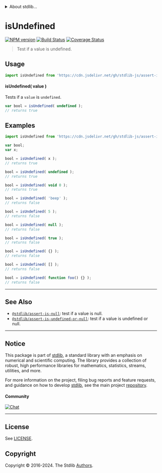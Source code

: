 <!--

@license Apache-2.0

Copyright (c) 2018 The Stdlib Authors.

Licensed under the Apache License, Version 2.0 (the "License");
you may not use this file except in compliance with the License.
You may obtain a copy of the License at

   http://www.apache.org/licenses/LICENSE-2.0

Unless required by applicable law or agreed to in writing, software
distributed under the License is distributed on an "AS IS" BASIS,
WITHOUT WARRANTIES OR CONDITIONS OF ANY KIND, either express or implied.
See the License for the specific language governing permissions and
limitations under the License.

-->


<details>
  <summary>
    About stdlib...
  </summary>
  <p>We believe in a future in which the web is a preferred environment for numerical computation. To help realize this future, we've built stdlib. stdlib is a standard library, with an emphasis on numerical and scientific computation, written in JavaScript (and C) for execution in browsers and in Node.js.</p>
  <p>The library is fully decomposable, being architected in such a way that you can swap out and mix and match APIs and functionality to cater to your exact preferences and use cases.</p>
  <p>When you use stdlib, you can be absolutely certain that you are using the most thorough, rigorous, well-written, studied, documented, tested, measured, and high-quality code out there.</p>
  <p>To join us in bringing numerical computing to the web, get started by checking us out on <a href="https://github.com/stdlib-js/stdlib">GitHub</a>, and please consider <a href="https://opencollective.com/stdlib">financially supporting stdlib</a>. We greatly appreciate your continued support!</p>
</details>

# isUndefined

[![NPM version][npm-image]][npm-url] [![Build Status][test-image]][test-url] [![Coverage Status][coverage-image]][coverage-url] <!-- [![dependencies][dependencies-image]][dependencies-url] -->

> Test if a value is undefined.



<section class="usage">

## Usage

```javascript
import isUndefined from 'https://cdn.jsdelivr.net/gh/stdlib-js/assert-is-undefined@deno/mod.js';
```

#### isUndefined( value )

Tests if a `value` is `undefined`.

<!-- eslint-disable no-undefined -->

```javascript
var bool = isUndefined( undefined );
// returns true
```

</section>

<!-- /.usage -->

<section class="examples">

## Examples

<!-- eslint-disable no-undefined, no-restricted-syntax, no-empty-function -->

<!-- eslint no-undef: "error" -->

```javascript
import isUndefined from 'https://cdn.jsdelivr.net/gh/stdlib-js/assert-is-undefined@deno/mod.js';

var bool;
var x;

bool = isUndefined( x );
// returns true

bool = isUndefined( undefined );
// returns true

bool = isUndefined( void 0 );
// returns true

bool = isUndefined( 'beep' );
// returns false

bool = isUndefined( 5 );
// returns false

bool = isUndefined( null );
// returns false

bool = isUndefined( true );
// returns false

bool = isUndefined( {} );
// returns false

bool = isUndefined( [] );
// returns false

bool = isUndefined( function foo() {} );
// returns false
```

</section>

<!-- /.examples -->

<!-- Section for related `stdlib` packages. Do not manually edit this section, as it is automatically populated. -->

<section class="related">

* * *

## See Also

-   <span class="package-name">[`@stdlib/assert-is-null`][@stdlib/assert/is-null]</span><span class="delimiter">: </span><span class="description">test if a value is null.</span>
-   <span class="package-name">[`@stdlib/assert-is-undefined-or-null`][@stdlib/assert/is-undefined-or-null]</span><span class="delimiter">: </span><span class="description">test if a value is undefined or null.</span>

</section>

<!-- /.related -->

<!-- Section for all links. Make sure to keep an empty line after the `section` element and another before the `/section` close. -->


<section class="main-repo" >

* * *

## Notice

This package is part of [stdlib][stdlib], a standard library with an emphasis on numerical and scientific computing. The library provides a collection of robust, high performance libraries for mathematics, statistics, streams, utilities, and more.

For more information on the project, filing bug reports and feature requests, and guidance on how to develop [stdlib][stdlib], see the main project [repository][stdlib].

#### Community

[![Chat][chat-image]][chat-url]

---

## License

See [LICENSE][stdlib-license].


## Copyright

Copyright &copy; 2016-2024. The Stdlib [Authors][stdlib-authors].

</section>

<!-- /.stdlib -->

<!-- Section for all links. Make sure to keep an empty line after the `section` element and another before the `/section` close. -->

<section class="links">

[npm-image]: http://img.shields.io/npm/v/@stdlib/assert-is-undefined.svg
[npm-url]: https://npmjs.org/package/@stdlib/assert-is-undefined

[test-image]: https://github.com/stdlib-js/assert-is-undefined/actions/workflows/test.yml/badge.svg?branch=v0.2.1
[test-url]: https://github.com/stdlib-js/assert-is-undefined/actions/workflows/test.yml?query=branch:v0.2.1

[coverage-image]: https://img.shields.io/codecov/c/github/stdlib-js/assert-is-undefined/main.svg
[coverage-url]: https://codecov.io/github/stdlib-js/assert-is-undefined?branch=main

<!--

[dependencies-image]: https://img.shields.io/david/stdlib-js/assert-is-undefined.svg
[dependencies-url]: https://david-dm.org/stdlib-js/assert-is-undefined/main

-->

[chat-image]: https://img.shields.io/gitter/room/stdlib-js/stdlib.svg
[chat-url]: https://app.gitter.im/#/room/#stdlib-js_stdlib:gitter.im

[stdlib]: https://github.com/stdlib-js/stdlib

[stdlib-authors]: https://github.com/stdlib-js/stdlib/graphs/contributors

[umd]: https://github.com/umdjs/umd
[es-module]: https://developer.mozilla.org/en-US/docs/Web/JavaScript/Guide/Modules

[deno-url]: https://github.com/stdlib-js/assert-is-undefined/tree/deno
[deno-readme]: https://github.com/stdlib-js/assert-is-undefined/blob/deno/README.md
[umd-url]: https://github.com/stdlib-js/assert-is-undefined/tree/umd
[umd-readme]: https://github.com/stdlib-js/assert-is-undefined/blob/umd/README.md
[esm-url]: https://github.com/stdlib-js/assert-is-undefined/tree/esm
[esm-readme]: https://github.com/stdlib-js/assert-is-undefined/blob/esm/README.md
[branches-url]: https://github.com/stdlib-js/assert-is-undefined/blob/main/branches.md

[stdlib-license]: https://raw.githubusercontent.com/stdlib-js/assert-is-undefined/main/LICENSE

<!-- <related-links> -->

[@stdlib/assert/is-null]: https://github.com/stdlib-js/assert-is-null/tree/deno

[@stdlib/assert/is-undefined-or-null]: https://github.com/stdlib-js/assert-is-undefined-or-null/tree/deno

<!-- </related-links> -->

</section>

<!-- /.links -->
